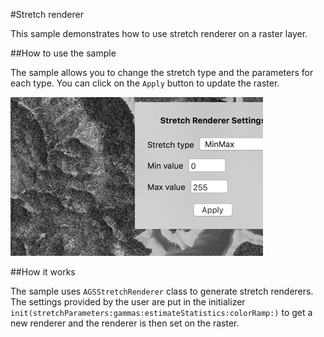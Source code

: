 #Stretch renderer

This sample demonstrates how to use stretch renderer on a raster layer.

##How to use the sample

The sample allows you to change the stretch type and the parameters for each type. You can click on the `Apply` button to update the raster.

![](image1.png)

##How it works

The sample uses `AGSStretchRenderer` class to generate stretch renderers. The settings provided by the user are put in the initializer `init(stretchParameters:gammas:estimateStatistics:colorRamp:)` to get a new renderer and the renderer is then set on the raster.




